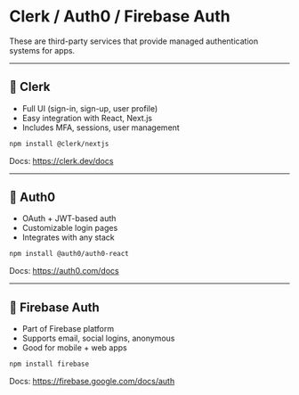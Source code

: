 # Clerk / Auth0 / Firebase Auth

These are third-party services that provide managed authentication systems for apps.

---

## 🔐 Clerk

- Full UI (sign-in, sign-up, user profile)
- Easy integration with React, Next.js
- Includes MFA, sessions, user management

```bash
npm install @clerk/nextjs
```

Docs: https://clerk.dev/docs

---

## 🔐 Auth0

- OAuth + JWT-based auth
- Customizable login pages
- Integrates with any stack

```bash
npm install @auth0/auth0-react
```

Docs: https://auth0.com/docs

---

## 🔐 Firebase Auth

- Part of Firebase platform
- Supports email, social logins, anonymous
- Good for mobile + web apps

```bash
npm install firebase
```

Docs: https://firebase.google.com/docs/auth
